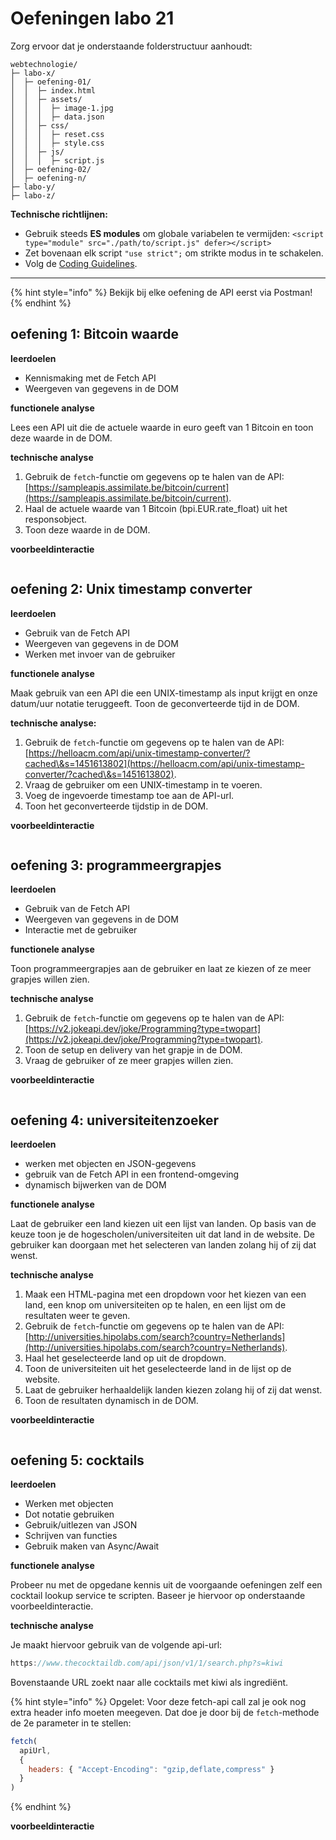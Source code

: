 # Oefeningen labo 21

Zorg ervoor dat je onderstaande folderstructuur aanhoudt:

```
webtechnologie/
├─ labo-x/
│  ├─ oefening-01/
│  │  ├─ index.html
│  │  ├─ assets/
│  │  │  ├─ image-1.jpg
│  │  │  ├─ data.json
│  │  ├─ css/
│  │  │  ├─ reset.css
│  │  │  ├─ style.css
│  │  ├─ js/
│  │  │  ├─ script.js
│  ├─ oefening-02/
│  ├─ oefening-n/
├─ labo-y/
├─ labo-z/
```

**Technische richtlijnen:**

- Gebruik steeds **ES modules** om globale variabelen te vermijden:
  `<script type="module" src="./path/to/script.js" defer></script>`
- Zet bovenaan elk script `"use strict";` om strikte modus in te schakelen.
- Volg de [Coding Guidelines](https://apwt.gitbook.io/webtechnologie/coding-guidelines).

---

{% hint style="info" %}
Bekijk bij elke oefening de API eerst via Postman!
{% endhint %}

## oefening 1: Bitcoin waarde

**leerdoelen**

* Kennismaking met de Fetch API
* Weergeven van gegevens in de DOM

**functionele analyse**

Lees een API uit die de actuele waarde in euro geeft van 1 Bitcoin en toon deze waarde in de DOM.

**technische analyse**

1. Gebruik de `fetch`-functie om gegevens op te halen van de API: [https://sampleapis.assimilate.be/bitcoin/current](https://sampleapis.assimilate.be/bitcoin/current).
2. Haal de actuele waarde van 1 Bitcoin (bpi.EUR.rate\_float) uit het responsobject.
3. Toon deze waarde in de DOM.

**voorbeeldinteractie**

<figure><img src="../../../.gitbook/assets/async-apis-oef1.png" alt=""><figcaption></figcaption></figure>

## oefening 2: Unix timestamp converter

**leerdoelen**

* Gebruik van de Fetch API
* Weergeven van gegevens in de DOM
* Werken met invoer van de gebruiker

**functionele analyse**

Maak gebruik van een API die een UNIX-timestamp als input krijgt en onze datum/uur notatie teruggeeft. Toon de geconverteerde tijd in de DOM.

**technische analyse:**

1. Gebruik de `fetch`-functie om gegevens op te halen van de API: [https://helloacm.com/api/unix-timestamp-converter/?cached\&s=1451613802](https://helloacm.com/api/unix-timestamp-converter/?cached\&s=1451613802).
2. Vraag de gebruiker om een UNIX-timestamp in te voeren.
3. Voeg de ingevoerde timestamp toe aan de API-url.
4. Toon het geconverteerde tijdstip in de DOM.

**voorbeeldinteractie**

<figure><img src="../../../.gitbook/assets/async-apis-oef2.png" alt=""><figcaption></figcaption></figure>

## oefening 3: programmeergrapjes

**leerdoelen**

* Gebruik van de Fetch API
* Weergeven van gegevens in de DOM
* Interactie met de gebruiker

**functionele analyse**

Toon programmeergrapjes aan de gebruiker en laat ze kiezen of ze meer grapjes willen zien.

**technische analyse**

1. Gebruik de `fetch`-functie om gegevens op te halen van de API: [https://v2.jokeapi.dev/joke/Programming?type=twopart](https://v2.jokeapi.dev/joke/Programming?type=twopart).
2. Toon de setup en delivery van het grapje in de DOM.
3. Vraag de gebruiker of ze meer grapjes willen zien.

**voorbeeldinteractie**

<figure><img src="../../../.gitbook/assets/async-apis-oef3.png" alt=""><figcaption></figcaption></figure>

## oefening 4: universiteitenzoeker

**leerdoelen**

* werken met objecten en JSON-gegevens
* gebruik van de Fetch API in een frontend-omgeving
* dynamisch bijwerken van de DOM

**functionele analyse**

Laat de gebruiker een land kiezen uit een lijst van landen. Op basis van de keuze toon je de hogescholen/universiteiten uit dat land in de website. De gebruiker kan doorgaan met het selecteren van landen zolang hij of zij dat wenst.

**technische analyse**

1. Maak een HTML-pagina met een dropdown voor het kiezen van een land, een knop om universiteiten op te halen, en een lijst om de resultaten weer te geven.
2. Gebruik de `fetch`-functie om gegevens op te halen van de API: [http://universities.hipolabs.com/search?country=Netherlands](http://universities.hipolabs.com/search?country=Netherlands).
3. Haal het geselecteerde land op uit de dropdown.
4. Toon de universiteiten uit het geselecteerde land in de lijst op de website.
5. Laat de gebruiker herhaaldelijk landen kiezen zolang hij of zij dat wenst.
6. Toon de resultaten dynamisch in de DOM.

**voorbeeldinteractie**

<figure><img src="../../../.gitbook/assets/async-apis-oef4.png" alt=""><figcaption></figcaption></figure>

## oefening 5: cocktails

**leerdoelen**

* Werken met objecten
* Dot notatie gebruiken
* Gebruik/uitlezen van JSON
* Schrijven van functies
* Gebruik maken van Async/Await

**functionele analyse**

Probeer nu met de opgedane kennis uit de voorgaande oefeningen zelf een cocktail lookup service te scripten. Baseer je hiervoor op onderstaande voorbeeldinteractie.

**technische analyse**

Je maakt hiervoor gebruik van de volgende api-url:

```js
https://www.thecocktaildb.com/api/json/v1/1/search.php?s=kiwi
```

Bovenstaande URL zoekt naar alle cocktails met kiwi als ingrediënt.

{% hint style="info" %}
Opgelet: Voor deze fetch-api call zal je ook nog extra header info moeten meegeven. Dat doe je door bij de `fetch`-methode de 2e parameter in te stellen:

```js
fetch(
  apiUrl,
  {
    headers: { "Accept-Encoding": "gzip,deflate,compress" }
  }
)
```
{% endhint %}

**voorbeeldinteractie**

<figure><img src="../../../.gitbook/assets/async-apis-oef5.png" alt=""><figcaption></figcaption></figure>